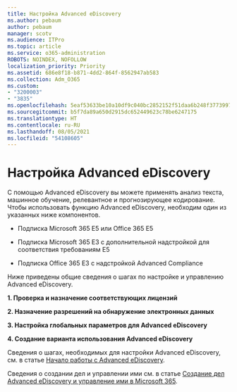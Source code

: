 ```yaml
---
title: Настройка Advanced eDiscovery
ms.author: pebaum
author: pebaum
manager: scotv
ms.audience: ITPro
ms.topic: article
ms.service: o365-administration
ROBOTS: NOINDEX, NOFOLLOW
localization_priority: Priority
ms.assetid: 686e8f18-b871-4dd2-864f-8562947ab583
ms.collection: Adm_O365
ms.custom:
- "3200003"
- "3835"
ms.openlocfilehash: 5eaf53633be10a10df9c040bc2852152f51daa6b248f3773997e203cbb6b86f7
ms.sourcegitcommit: b5f7da89a650d2915dc652449623c78be6247175
ms.translationtype: HT
ms.contentlocale: ru-RU
ms.lasthandoff: 08/05/2021
ms.locfileid: "54108605"
---
```

# <a name="set-up-advanced-ediscovery"></a>Настройка Advanced eDiscovery

С помощью Advanced eDiscovery вы можете применять анализ текста, машинное обучение, релевантное и прогнозирующее кодирование. Чтобы использовать функцию Advanced eDiscovery, необходим один из указанных ниже компонентов.

- Подписка Microsoft 365 E5 или Office 365 E5

- Подписка Microsoft 365 E3 с дополнительной надстройкой для соответствия требованиям E5

- Подписка Office 365 E3 с надстройкой Advanced Compliance

Ниже приведены общие сведения о шагах по настройке и управлению Advanced eDiscovery.

**1. Проверка и назначение соответствующих лицензий**

**2. Назначение разрешений на обнаружение электронных данных**

**3. Настройка глобальных параметров для Advanced eDiscovery**

**4. Создание варианта использования Advanced eDiscovery**

Сведения о шагах, необходимых для настройки Advanced eDiscovery, см. в статье [Начало работы с Advanced eDiscovery](/microsoft-365/compliance/get-started-with-advanced-ediscovery).

Сведения о создании дел и управлении ими см. в статье [Создание дел Advanced eDiscovery и управление ими в Microsoft 365](/microsoft-365/compliance/create-and-manage-advanced-ediscoveryv2-case).
